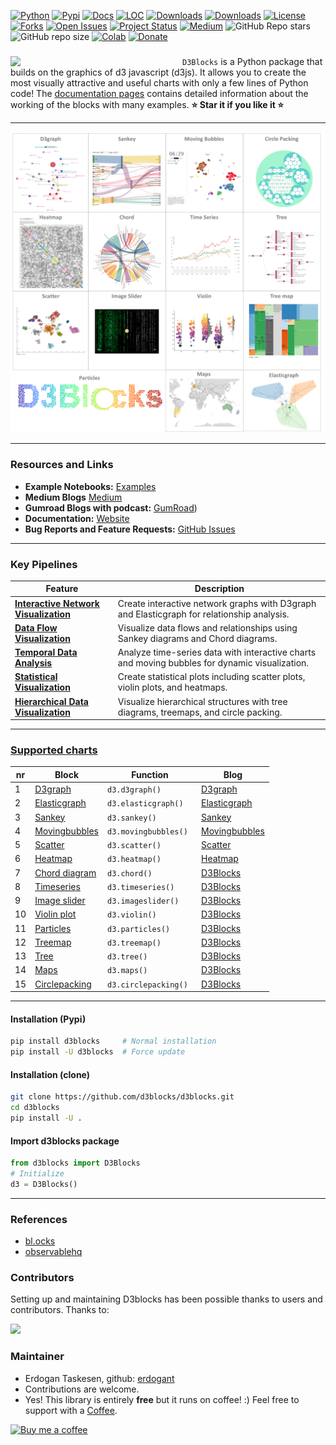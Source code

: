 [![Python](https://img.shields.io/pypi/pyversions/d3blocks)](https://img.shields.io/pypi/pyversions/d3blocks)
[![Pypi](https://img.shields.io/pypi/v/d3blocks)](https://pypi.org/project/d3blocks/)
[![Docs](https://img.shields.io/badge/Sphinx-Docs-blue)](https://d3blocks.github.io/d3blocks/)
[![LOC](https://sloc.xyz/github/d3blocks/d3blocks/?category=code)](https://github.com/d3blocks/d3blocks/)
[![Downloads](https://static.pepy.tech/personalized-badge/d3blocks?period=month&units=international_system&left_color=grey&right_color=brightgreen&left_text=PyPI%20downloads/month)](https://pepy.tech/project/d3blocks)
[![Downloads](https://static.pepy.tech/personalized-badge/d3blocks?period=total&units=international_system&left_color=grey&right_color=brightgreen&left_text=Downloads)](https://pepy.tech/project/d3blocks)
[![License](https://img.shields.io/badge/license-GPL3-green.svg)](https://github.com/d3blocks/d3blocks/blob/master/LICENSE)
[![Forks](https://img.shields.io/github/forks/d3blocks/d3blocks.svg)](https://github.com/d3blocks/d3blocks/network)
[![Open Issues](https://img.shields.io/github/issues/d3blocks/d3blocks.svg)](https://github.com/d3blocks/d3blocks/issues)
[![Project Status](http://www.repostatus.org/badges/latest/active.svg)](http://www.repostatus.org/#active)
[![Medium](https://img.shields.io/badge/Medium-Blog-black)](https://d3blocks.github.io/d3blocks/pages/html/Documentation.html#medium-blog)
![GitHub Repo stars](https://img.shields.io/github/stars/d3blocks/d3blocks)
![GitHub repo size](https://img.shields.io/github/repo-size/d3blocks/d3blocks)
[![Colab](https://colab.research.google.com/assets/colab-badge.svg)](https://d3blocks.github.io/d3blocks/pages/html/Documentation.html#colab-notebook)
[![Donate](https://img.shields.io/badge/Support%20this%20project-grey.svg?logo=github%20sponsors)](https://d3blocks.github.io/d3blocks/pages/html/Documentation.html#)

### 

<div>

<a href="https://d3blocks.github.io/d3blocks/"><img src="https://github.com/d3blocks/d3blocks/blob/main/logo.png" width="275" align="left" /></a>
``D3Blocks`` is a Python package that builds on the graphics of d3 javascript (d3js). It allows you to create the most visually attractive and useful charts with only a few lines of Python code!
The [documentation pages](https://d3blocks.github.io/d3blocks/) contains detailed information about the working of the blocks with many examples. **⭐️ Star it if you like it ⭐️**
</div>

---

<p align="center">
  <a href="https://d3blocks.github.io/d3blocks/pages/html/index.html">
  <img src="https://github.com/d3blocks/d3blocks/blob/main/docs/figs/summary.png" width="600" />
  </a>
</p>

---

### Resources and Links
- **Example Notebooks:** [Examples](https://d3blocks.github.io/d3blocks/pages/html/Documentation.html#google-colab-notebooks)
- **Medium Blogs** [Medium](https://d3blocks.github.io/d3blocks/pages/html/Documentation.html#medium-blogs)
- **Gumroad Blogs with podcast:** [GumRoad](https://d3blocks.github.io/d3blocks/pages/html/Documentation.html#gumroad-products-with-podcasts))
- **Documentation:** [Website](https://d3blocks.github.io/d3blocks)
- **Bug Reports and Feature Requests:** [GitHub Issues](https://github.com/d3blocks/d3blocks/issues)


---


### Key Pipelines

| Feature | Description |
|---------|-------------|
| [**Interactive Network Visualization**](https://d3blocks.github.io/d3blocks/pages/html/d3graph.html) | Create interactive network graphs with D3graph and Elasticgraph for relationship analysis. |
| [**Data Flow Visualization**](https://d3blocks.github.io/d3blocks/pages/html/Sankey.html) | Visualize data flows and relationships using Sankey diagrams and Chord diagrams. |
| [**Temporal Data Analysis**](https://d3blocks.github.io/d3blocks/pages/html/Timeseries.html) | Analyze time-series data with interactive charts and moving bubbles for dynamic visualization. |
| [**Statistical Visualization**](https://d3blocks.github.io/d3blocks/pages/html/Scatter.html) | Create statistical plots including scatter plots, violin plots, and heatmaps. |
| [**Hierarchical Data Visualization**](https://d3blocks.github.io/d3blocks/pages/html/Tree.html) | Visualize hierarchical structures with tree diagrams, treemaps, and circle packing. |

-------------------------------------------------------------------------
### [Supported charts](https://d3blocks.github.io/d3blocks/)


|  nr |  Block                                                                             |    Function                  |    Blog                                                                                                                              |
|-----|------------------------------------------------------------------------------------|------------------------------|--------------------------------------------------------------------------------------------------------------------------------------|
|  1  | [D3graph](https://erdogant.github.io/d3graph/pages/html/index.html)                | ``` d3.d3graph() ```         | [D3graph](https://erdogant.medium.com)                                                                                               |
|  2  | [Elasticgraph](https://d3blocks.github.io/d3blocks/pages/html/elasticgraph.html)   | ``` d3.elasticgraph() ```    | [Elasticgraph](https://erdogant.medium.com)                                                                                          |
|  3  | [Sankey](https://d3blocks.github.io/d3blocks/pages/html/Sankey.html)               | ``` d3.sankey()  ```         | [Sankey](https://erdogant.medium.com)                                                                                                |
|  4  | [Movingbubbles](https://d3blocks.github.io/d3blocks/pages/html/MovingBubbles.html) | ``` d3.movingbubbles()  ```  | [Movingbubbles](https://erdogant.medium.com)    |
|  5  | [Scatter](https://d3blocks.github.io/d3blocks/pages/html/Scatter.html)             | ``` d3.scatter()  ```        | [Scatter](https://erdogant.medium.com)       |
|  6  | [Heatmap](https://d3blocks.github.io/d3blocks/pages/html/Heatmap.html)             | ``` d3.heatmap()  ```        | [Heatmap](https://erdogant.medium.com)  |
|  7  | [Chord diagram](https://d3blocks.github.io/d3blocks/pages/html/Chord.html)         | ``` d3.chord()  ```          | [D3Blocks](https://erdogant.medium.com) |
|  8  | [Timeseries](https://d3blocks.github.io/d3blocks/pages/html/Timeseries.html)       | ``` d3.timeseries()  ```     | [D3Blocks](https://erdogant.medium.com) |
|  9  | [Image slider](https://d3blocks.github.io/d3blocks/pages/html/Imageslider.html)    | ``` d3.imageslider()  ```    | [D3Blocks](https://erdogant.medium.com) |
|  10 | [Violin plot](https://d3blocks.github.io/d3blocks/pages/html/Violin.html)          | ``` d3.violin()  ```         | [D3Blocks](https://erdogant.medium.com) |
|  11 | [Particles](https://d3blocks.github.io/d3blocks/pages/html/Particles.html)         | ``` d3.particles()  ```      | [D3Blocks](https://erdogant.medium.com) |
|  12 | [Treemap](https://d3blocks.github.io/d3blocks/pages/html/Treemap.html)             | ``` d3.treemap()  ```        | [D3Blocks](https://erdogant.medium.com) |
|  13 | [Tree](https://d3blocks.github.io/d3blocks/pages/html/Tree.html)                   | ``` d3.tree()  ```           | [D3Blocks](https://erdogant.medium.com) |
|  14 | [Maps](https://d3blocks.github.io/d3blocks/pages/html/Maps.html)                   | ``` d3.maps()  ```           | [D3Blocks](https://erdogant.medium.com) |
|  15 | [Circlepacking](https://d3blocks.github.io/d3blocks/pages/html/Circlepacking.html) | ``` d3.circlepacking()  ```  | [D3Blocks](https://erdogant.medium.com) |

-------------------------------------------------------------------------

#### Installation (Pypi)
```bash
pip install d3blocks     # Normal installation
pip install -U d3blocks  # Force update
```

#### Installation (clone)
```bash
git clone https://github.com/d3blocks/d3blocks.git
cd d3blocks
pip install -U .
```  

#### Import d3blocks package
```python
from d3blocks import D3Blocks
# Initialize
d3 = D3Blocks()
```


<hr>

### References
* [bl.ocks](https://bl.ocks.org/)
* [observablehq](https://observablehq.com/top)

### Contributors
Setting up and maintaining D3blocks has been possible thanks to users and contributors. Thanks to:

<p align="left">
  <a href="https://github.com/d3blocks/d3blocks/graphs/contributors">
  <img src="https://contrib.rocks/image?repo=d3blocks/d3blocks" />
  </a>
</p>

### Maintainer
* Erdogan Taskesen, github: [erdogant](https://github.com/erdogant)
* Contributions are welcome.
* Yes! This library is entirely **free** but it runs on coffee! :) Feel free to support with a <a href="https://erdogant.github.io/donate/?currency=USD&amount=5">Coffee</a>.

[![Buy me a coffee](https://img.buymeacoffee.com/button-api/?text=Buy+me+a+coffee&emoji=&slug=erdogant&button_colour=FFDD00&font_colour=000000&font_family=Cookie&outline_colour=000000&coffee_colour=ffffff)](https://www.buymeacoffee.com/erdogant)

